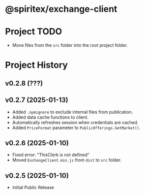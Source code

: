 # @spiritex/exchange-client


# Project TODO

- Move files from the `src` folder into the root project folder.


# Project History


v0.2.8 (???)
---------------------------------------------------------------------


v0.2.7 (2025-01-13)
---------------------------------------------------------------------

- Added `.npmignore` to exclude internal files from publication.
- Added data cache functions to client.
- Automatically refreshes session when credentials are cached.
- Added `PriceFormat` parameter to `PublicOfferings.GetMarket()`.


v0.2.6 (2025-01-10)
---------------------------------------------------------------------

- Fixed error: "ThisClerk is not defined"
- Moved `ExchangeClient.min.js` from `dist` to `src` folder.


v0.2.5 (2025-01-10)
---------------------------------------------------------------------

- Initial Public Release
